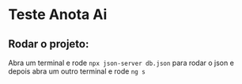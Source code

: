 # Teste Anota Ai

## Rodar o projeto:

Abra um terminal e rode `npx json-server db.json` para rodar o json e depois abra um outro terminal e rode `ng s`
